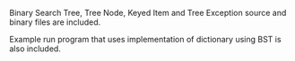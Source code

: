 Binary Search Tree, Tree Node, Keyed Item and Tree Exception source and binary files are included.

Example run program that uses implementation of dictionary using BST is also included.
